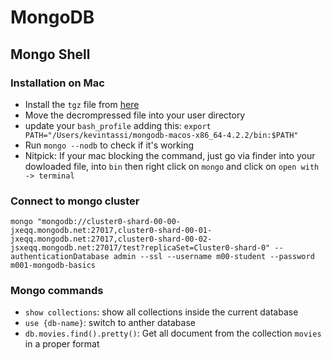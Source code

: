 # MongoDB

## Mongo Shell

### Installation on Mac

- Install the `tgz` file from [here](https://www.mongodb.com/download-center/community)
- Move the decrompressed file into your user directory
- update your `bash_profile` adding this: `export PATH="/Users/kevintassi/mongodb-macos-x86_64-4.2.2/bin:$PATH"`
- Run `mongo --nodb` to check if it's working
- Nitpick: If your mac blocking the command, just go via finder into your dowloaded file, into `bin` then right click on `mongo` and click on `open with -> terminal`

### Connect to mongo cluster

`mongo "mongodb://cluster0-shard-00-00-jxeqq.mongodb.net:27017,cluster0-shard-00-01-jxeqq.mongodb.net:27017,cluster0-shard-00-02-jsxeqq.mongodb.net:27017/test?replicaSet=Cluster0-shard-0" --authenticationDatabase admin --ssl --username m00-student --password m001-mongodb-basics`

### Mongo commands

- `show collections`: show all collections inside the current database
- `use {db-name}`: switch to anther database
- `db.movies.find().pretty()`: Get all document from the collection `movies` in a proper format
